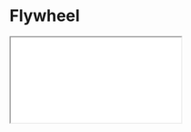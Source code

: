 # Flywheel

<style>
    .iframe {
        width: 100% !important;
        height: 100% !important;
        border: none;
        overflow: hidden;

    }
</style>


<iframe src="local.html"></iframe>
